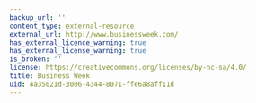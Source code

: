 ```yaml
---
backup_url: ''
content_type: external-resource
external_url: http://www.businessweek.com/
has_external_licence_warning: true
has_external_license_warning: true
is_broken: ''
license: https://creativecommons.org/licenses/by-nc-sa/4.0/
title: Business Week
uid: 4a35021d-3006-4344-8071-ffe6a8aff11d
---
```

